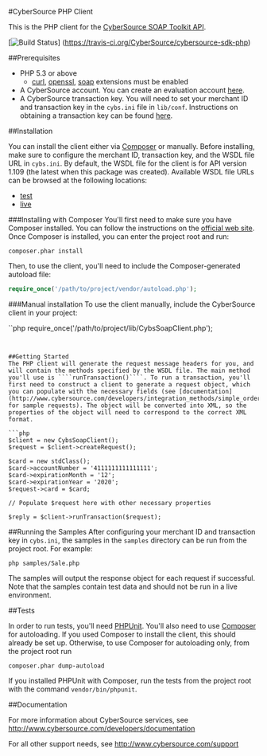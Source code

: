 #CyberSource PHP Client

This is the PHP client for the [CyberSource SOAP Toolkit API](http://www.cybersource.com/developers/getting_started/integration_methods/soap_toolkit_api).

[![Build Status](https://travis-ci.org/CyberSource/cybersource-sdk-php.png?branch=master)]
(https://travis-ci.org/CyberSource/cybersource-sdk-php)

##Prerequisites

- PHP 5.3 or above
   - [curl](http://php.net/manual/en/book.curl.php), [openssl](http://php.net/manual/en/book.openssl.php), [soap](http://php.net/manual/en/book.soap.php) extensions must be enabled
- A CyberSource account. You can create an evaluation account [here](http://www.cybersource.com/register/).
- A CyberSource transaction key. You will need to set your merchant ID and transaction key in the ````cybs.ini```` file in ````lib/conf````. Instructions on obtaining a transaction key can be found [here](http://www.cybersource.com/developers/integration_methods/simple_order_and_soap_toolkit_api/soap_api/html/wwhelp/wwhimpl/js/html/wwhelp.htm#href=Intro.04.3.html).


##Installation

You can install the client either via [Composer](https://getcomposer.org/) or manually. Before installing, make sure to configure the merchant ID, transaction key, and the WSDL file URL in ````cybs.ini````. By default, the WSDL file for the client is for API version 1.109 (the latest when this package was created). Available WSDL file URLs can be browsed at the following locations:

- [test](https://ics2wstest.ic3.com/commerce/1.x/transactionProcessor/)
- [live](https://ics2ws.ic3.com/commerce/1.x/transactionProcessor/)

###Installing with Composer
You'll first need to make sure you have Composer installed. You can follow the instructions on the [official web site](https://getcomposer.org/download/). Once Composer is installed, you can enter the project root and run:
```
composer.phar install
```
Then, to use the client, you'll need to include the Composer-generated autoload file:

```php
require_once('/path/to/project/vendor/autoload.php');
```

###Manual installation
To use the client manually, include the CyberSource client in your project:

``php
require_once('/path/to/project/lib/CybsSoapClient.php');
``` 


##Getting Started
The PHP client will generate the request message headers for you, and will contain the methods specified by the WSDL file. The main method you'll use is ````runTransaction()````. To run a transaction, you'll first need to construct a client to generate a request object, which you can populate with the necessary fields (see [documentation](http://www.cybersource.com/developers/integration_methods/simple_order_and_soap_toolkit_api/soap_api/html/wwhelp/wwhimpl/js/html/wwhelp.htm#href=Intro.04.4.html) for sample requests). The object will be converted into XML, so the properties of the object will need to correspond to the correct XML format.

```php
$client = new CybsSoapClient();
$request = $client->createRequest();

$card = new stdClass();
$card->accountNumber = '4111111111111111';
$card->expirationMonth = '12';
$card->expirationYear = '2020';
$request->card = $card;

// Populate $request here with other necessary properties

$reply = $client->runTransaction($request);
```

##Running the Samples
After configuring your merchant ID and transaction key in ````cybs.ini````, the samples in the ````samples```` directory can be run from the project root. For example:

```
php samples/Sale.php
```

The samples will output the response object for each request if successful. Note that the samples contain test data and should not be run in a live environment. 

##Tests

In order to run tests, you'll need [PHPUnit](https://phpunit.de). You'll also need to use [Composer](https://getcomposer.org/) for autoloading. If you used Composer to install the client, this should already be set up. Otherwise, to use Composer for autoloading only, from the project root run
```
composer.phar dump-autoload
```

If you installed PHPUnit with Composer, run the tests from the project root with the command ````vendor/bin/phpunit````.

##Documentation

For more information about CyberSource services, see <http://www.cybersource.com/developers/documentation>

For all other support needs, see <http://www.cybersource.com/support>
